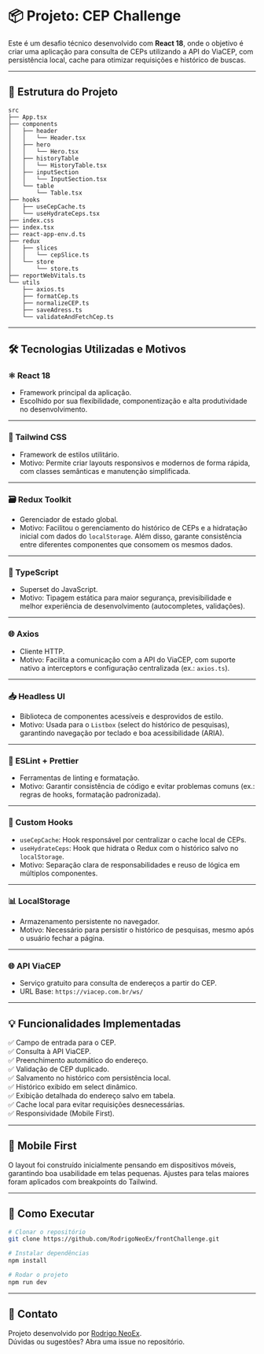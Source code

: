 
# 📦 Projeto: CEP Challenge

Este é um desafio técnico desenvolvido com **React 18**, onde o objetivo é criar uma aplicação para consulta de CEPs utilizando a API do ViaCEP, com persistência local, cache para otimizar requisições e histórico de buscas.

---

## 📂 Estrutura do Projeto

```
src
├── App.tsx
├── components
│   ├── header
│   │   └── Header.tsx
│   ├── hero
│   │   └── Hero.tsx
│   ├── historyTable
│   │   └── HistoryTable.tsx
│   ├── inputSection
│   │   └── InputSection.tsx
│   └── table
│       └── Table.tsx
├── hooks
│   ├── useCepCache.ts
│   └── useHydrateCeps.tsx
├── index.css
├── index.tsx
├── react-app-env.d.ts
├── redux
│   ├── slices
│   │   └── cepSlice.ts
│   └── store
│       └── store.ts
├── reportWebVitals.ts
└── utils
    ├── axios.ts
    ├── formatCep.ts
    ├── normalizeCEP.ts
    ├── saveAdress.ts
    └── validateAndFetchCep.ts
```

---

## 🛠️ Tecnologias Utilizadas e Motivos

### ⚛️ React 18
- Framework principal da aplicação.
- Escolhido por sua flexibilidade, componentização e alta produtividade no desenvolvimento.

---

### 🎨 Tailwind CSS
- Framework de estilos utilitário.
- Motivo: Permite criar layouts responsivos e modernos de forma rápida, com classes semânticas e manutenção simplificada.

---

### 🗃️ Redux Toolkit
- Gerenciador de estado global.
- Motivo: Facilitou o gerenciamento do histórico de CEPs e a hidratação inicial com dados do `localStorage`. Além disso, garante consistência entre diferentes componentes que consomem os mesmos dados.

---

### 🚀 TypeScript
- Superset do JavaScript.
- Motivo: Tipagem estática para maior segurança, previsibilidade e melhor experiência de desenvolvimento (autocompletes, validações).

---

### 🌐 Axios
- Cliente HTTP.
- Motivo: Facilita a comunicação com a API do ViaCEP, com suporte nativo a interceptors e configuração centralizada (ex.: `axios.ts`).

---

### 📥 Headless UI
- Biblioteca de componentes acessíveis e desprovidos de estilo.
- Motivo: Usada para o `Listbox` (select do histórico de pesquisas), garantindo navegação por teclado e boa acessibilidade (ARIA).

---

### 📄 ESLint + Prettier
- Ferramentas de linting e formatação.
- Motivo: Garantir consistência de código e evitar problemas comuns (ex.: regras de hooks, formatação padronizada).

---

### 🧰 Custom Hooks
- `useCepCache`: Hook responsável por centralizar o cache local de CEPs.
- `useHydrateCeps`: Hook que hidrata o Redux com o histórico salvo no `localStorage`.
- Motivo: Separação clara de responsabilidades e reuso de lógica em múltiplos componentes.

---

### 📊 LocalStorage
- Armazenamento persistente no navegador.
- Motivo: Necessário para persistir o histórico de pesquisas, mesmo após o usuário fechar a página.

---

### 🌐 API ViaCEP
- Serviço gratuito para consulta de endereços a partir do CEP.
- URL Base: `https://viacep.com.br/ws/`

---

## 💡 Funcionalidades Implementadas

✅ Campo de entrada para o CEP.  
✅ Consulta à API ViaCEP.  
✅ Preenchimento automático do endereço.  
✅ Validação de CEP duplicado.  
✅ Salvamento no histórico com persistência local.  
✅ Histórico exibido em select dinâmico.  
✅ Exibição detalhada do endereço salvo em tabela.  
✅ Cache local para evitar requisições desnecessárias.  
✅ Responsividade (Mobile First).

---

## 📱 Mobile First

O layout foi construído inicialmente pensando em dispositivos móveis, garantindo boa usabilidade em telas pequenas. Ajustes para telas maiores foram aplicados com breakpoints do Tailwind.

---

## 🚀 Como Executar

```bash
# Clonar o repositório
git clone https://github.com/RodrigoNeoEx/frontChallenge.git

# Instalar dependências
npm install

# Rodar o projeto
npm run dev
```

---

## 📮 Contato

Projeto desenvolvido por [Rodrigo NeoEx](https://github.com/RodrigoNeoEx).  
Dúvidas ou sugestões? Abra uma issue no repositório.
